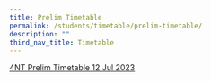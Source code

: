 ```yaml
---
title: Prelim Timetable
permalink: /students/timetable/prelim-timetable/
description: ""
third_nav_title: Timetable
---
```

[4NT Prelim Timetable 12 Jul 2023](/files/Students/Timetable/Prelim%20Timetable/4nt%20prelim%20timetable%2012%20jul%202023.pdf)